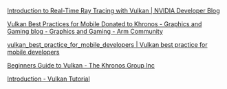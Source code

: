 [Introduction to Real-Time Ray Tracing with Vulkan | NVIDIA Developer Blog](https://devblogs.nvidia.com/vulkan-raytracing/)

[Vulkan Best Practices for Mobile Donated to Khronos - Graphics and Gaming blog - Graphics and Gaming - Arm 
Community](https://community.arm.com/developer/tools-software/graphics/b/blog/posts/arm-donates-vulkan-best-practice-for-mobile-developers-to-khronos-1610165794?utm_source=na&utm_medium=email&utm_campaign=2019_client-gaming_mk04-4_na-&utm_term=graphics-newsletter&utm_content=blog&mkt_tok=eyJpIjoiTkdWalkyTTRObVkyWVdReCIsInQiOiJoUlhSUitrWTRjS25mSFBvMXgrWnA0ZXR2UGQ4eHgydHYxQlorU1ZjZ3FxTGwwZ25XdCtOd3Z4UDBwSTBqN0VmVFBsR1hseTRQdlpRM1wvSHBJbFwvd0Q0R1hjVll6alRzTHgwVEhLdFwvc0ZTSGViT2swYmExN1RBM2M3ZjV0ZXZxYiJ9)

[vulkan_best_practice_for_mobile_developers | Vulkan best practice for mobile developers](https://arm-software.github.io/vulkan_best_practice_for_mobile_developers/)

[Beginners Guide to Vulkan - The Khronos Group Inc](https://www.khronos.org/blog/beginners-guide-to-vulkan)

[Introduction - Vulkan Tutorial](https://vulkan-tutorial.com/Introduction)
